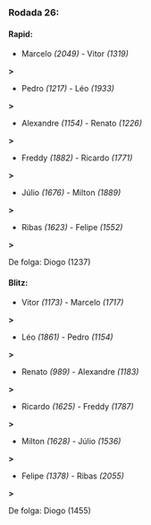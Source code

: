 ### Rodada 26:

#### Rapid:

* Marcelo *(2049)*     -     Vitor *(1319)*

 **>** 
* Pedro *(1217)*     -     Léo *(1933)*

 **>** 
* Alexandre *(1154)*     -     Renato *(1226)*

 **>** 
* Freddy *(1882)*     -     Ricardo *(1771)*

 **>** 
* Júlio *(1676)*     -     Milton *(1889)*

 **>** 
* Ribas *(1623)*     -     Felipe *(1552)*

 **>** 

De folga: Diogo (1237)

#### Blitz:

* Vitor *(1173)*     -     Marcelo *(1717)*

 **>** 
* Léo *(1861)*     -     Pedro *(1154)*

 **>** 
* Renato *(989)*     -     Alexandre *(1183)*

 **>** 
* Ricardo *(1625)*     -     Freddy *(1787)*

 **>** 
* Milton *(1628)*     -     Júlio *(1536)*

 **>** 
* Felipe *(1378)*     -     Ribas *(2055)*

 **>** 

De folga: Diogo (1455)

